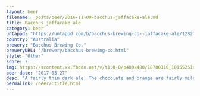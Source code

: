 ```yaml
---
layout: beer
filename: _posts/beer/2016-11-09-bacchus-jaffacake-ale.md
title: Bacchus jaffacake ale
category: beer
untappd: "https://untappd.com/b/bacchus-brewing-co--jaffacake-ale/1282714"
country: "Australia"
brewery: "Bacchus Brewing Co."
breweryURL: "/brewery/bacchus-brewing-co.html"
style: "Other"
score: 7
img: https://scontent.xx.fbcdn.net/v/t1.0-0/p480x480/18700110_10155251933903745_4900044277947664617_n.jpg?oh=a46897808613261a74cf20ea2e3e702a&oe=5A7BAD91
beer-date: "2017-05-27"
desc: "A fairly thin dark ale. The chocolate and orange are fairly mild. Interesting but I probably didn't need a pint"
permalink: /beer/:title.html
---
```


